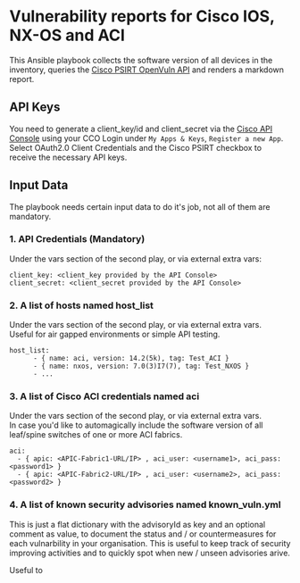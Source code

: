 # Vulnerability reports for Cisco IOS, NX-OS and ACI 

This Ansible playbook collects the software version of all devices in the inventory, queries the [Cisco PSIRT OpenVuln API](https://developer.cisco.com/psirt/) and renders a markdown report.

## API Keys

You need to generate a client_key/id and client_secret via the [Cisco API Console](https://apiconsole.cisco.com/) using your CCO Login under `My Apps & Keys`, `Register a new App`.
Select OAuth2.0 Client Credentials and the Cisco PSIRT checkbox to receive the necessary API keys.

## Input Data

The playbook needs certain input data to do it's job, not all of them are mandatory.

### 1. API Credentials (Mandatory)

Under the vars section of the second play, or via external extra vars:

    client_key: <client_key provided by the API Console> 
    client_secret: <client_secret provided by the API Console>

### 2. A list of hosts named host_list

Under the vars section of the second play, or via external extra vars.  
Useful for air gapped environments or simple API testing.

    host_list:
          - { name: aci, version: 14.2(5k), tag: Test_ACI }
          - { name: nxos, version: 7.0(3)I7(7), tag: Test_NXOS }
          - ...

### 3. A list of Cisco ACI credentials named aci 

Under the vars section of the second play, or via external extra vars.  
In case you'd like to automagically include the software version of all leaf/spine switches of one or more ACI fabrics.   

    aci:
      - { apic: <APIC-Fabric1-URL/IP> , aci_user: <username1>, aci_pass: <password1> }
      - { apic: <APIC-Fabric2-URL/IP> , aci_user: <username2>, aci_pass: <password2> }

### 4. A list of known security advisories named known_vuln.yml

This is just a flat dictionary with the advisoryId as key and an optional comment as value, to document the status and / or countermeasures for each vulnarbility in your organisation. This is useful to keep track of security improving activities and to quickly spot when new / unseen advisories arive. 


Useful to 
